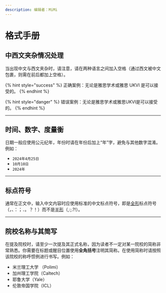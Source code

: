 ```yaml
---
description: 编辑者：MiMi
---
```


# 格式手册

## 中西文夹杂情况处理

当出现中文与西文夹杂时，请注意，请在两种语言之间加入空格（通过西文被中文包裹，则需在前后都加上空格）。

{% hint style="success" %}
正确案例：无论是雅思学术或雅思 UKVI 是可以接受的。
{% endhint %}

{% hint style="danger" %}
错误案例：无论是雅思学术或雅思UKVI是可以接受的。
{% endhint %}

***

## 时间、数字、度量衡

日期一般应使用公元纪年，年份时请在年份后加上“年”字，避免与其他数字混淆。例如：

* `2024年4月25日`
* `10月10日`
* `2024年`

***

## 标点符号

通常在正文中，输入中文内容时应使用标准的中文标点符号，即是[全形](https://zh.wikipedia.org/wiki/%E5%85%A8%E5%BD%A2)标点符号（，、：；．。？！）而不是[半形](https://zh.wikipedia.org/wiki/%E5%8D%8A%E5%BD%A2)（,:;.?!）。

***

## 院校名称与其简写

在提及院校时，请至少一次提及其正式名称，因为读者不一定对某一院校的简称非常熟悉。你需要在标题或醒目位置使用**全角括号**注明其简称。在使用简称时请按照该院校的称呼惯例进行书写。例如：

* 米兰理工大学  （Polimi）
* 加州理工学院（Caltech）
* 耶鲁大学（Yale）
* 伦敦帝国学院（ICL）

